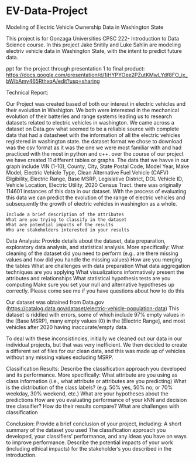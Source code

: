 # EV-Data-Project
Modeling of Electric Vehicle Ownership Data in Washington State

This project is for Gonzaga Universities CPSC 222- Introduction to Data Science course. In this project Jake Snitily and Luke Sahlin are modeling electriv vehicle data in Washington State, with the intent to predict future data.

ppt for the project through presentation 1 to final product:
  https://docs.google.com/presentation/d/1jHYPYOee2PZutKMwLYdf8FO_ix_bWlbAmy465RthxqA/edit?usp=sharing

Technical Report:
  
  Our Project was created based of both our interest in electric vehicles and their evolution in Washigton. We both were interested in the mechanical evolution of their batteries and range systems leading us to research datasets related to electric vehicles in washington. We came across a dataset on Data.gov what seemed to be a reliable source with complete data that had a datasheet with the information of all the electric vehicles registered in washington state. the dataset format we chose to download was the csv format as it was the one we were most familiar with and had practiced with the most in python and c++. over the course of our project we have created 11 different tables or graphs. The data that we havve in our graph include VIN (1-10), County, City, State	Postal Code, Model Year, Make Model, Electric Vehicle Type,	Clean Alternative Fuel Vehicle (CAFV) Eligibility,	Electric Range,	Base MSRP,	Legislative District,	DOL Vehicle ID, Vehicle Location, Electric Utility, 2020 Census Tract. there was originally 114601 instances of this data in our dataset. With the process of evaluating this data we can predict the evolution of the range of electric vehicles and subsequently the growth of electric vehicles in washington as a whole.
 
 
    Include a brief description of the attributes
    What are you trying to classify in the dataset
    What are potential impacts of the results
    Who are stakeholders interested in your results

Data Analysis: Provide details about the dataset, data preparation, exploratory data analysis, and statistical analysis. More specifically:
What cleaning of the dataset did you need to perform (e.g.. are there missing values and how did you handle the missing values)
How are you merging the tables
What are challenges with data preparation
What data aggregation techniques are you applying
What visualizations informatively present the attributes and relationships
What statistical hypothesis tests are you computing
Make sure you set your null and alternative hypotheses up correctly. Please come see me if you have questions about how to do this

Our dataset was obtained from Data.gov (https://catalog.data.gov/dataset/electric-vehicle-population-data)
This dataset is riddled with errors, some of which include 97% empty values in the [Base MSRP], many empty values (0) in the [Electric Range], and most vehicles after 2020 having inaccurate/empty data.

To deal with these inconsistincies, initially we cleaned out our data in our individual projects, but that was very inefficient. We then decided to create a different set of files for our clean data, and this was made up of vehicles without any missing values excluding MSRP. 

Classification Results: Describe the classification approach you developed and its performance. More specifically:
What attribute are you using as class information (i.e., what attribute or attributes are you predicting)
What is the distribution of the class labels? (e.g. 50% yes, 50% no; or 70% weekday, 30% weekend, etc.)
What are your hypotheses about the predictions
How are you evaluating performance of your kNN and decision tree classifier? How do their results compare?
What are challenges with classification

Conclusion: Provide a brief conclusion of your project, including:
A short summary of the dataset you used
The classification approach you developed, your classifiers’ performance, and any ideas you have on ways to improve performance. 
Describe the potential impacts of your work (including ethical impacts) for the stakeholder’s you described in the introduction.
